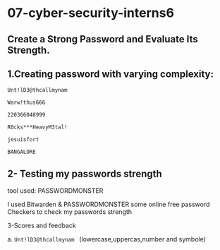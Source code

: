 # 07-cyber-security-interns6
Create a Strong Password and Evaluate Its Strength.
--

1.Creating password with varying complexity:
--

`Unt!lD3@thcallmynam `

`Warw!thus666`

`220366048999`

`R0cks***HeavyM3tal!`

`jesuisfort`

`BANGALORE`

 2- Testing my passwords strength 
 --
 tool used: PASSWORDMONSTER
 
I used Bitwarden & PASSWORDMONSTER some online free password Checkers to check my passwords strength

3-Scores and feedback

a. `Unt!lD3@thcallmynam `
(lowercase,uppercas,number and symbole)
